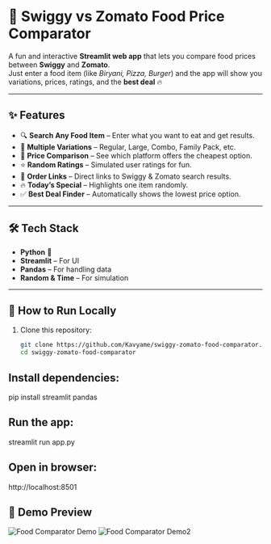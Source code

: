 # 🍲 Swiggy vs Zomato Food Price Comparator

A fun and interactive **Streamlit web app** that lets you compare food prices between **Swiggy** and **Zomato**.  
Just enter a food item (like *Biryani, Pizza, Burger*) and the app will show you variations, prices, ratings, and the **best deal** 🔥

---

## ✨ Features

- 🔍 **Search Any Food Item** – Enter what you want to eat and get results.  
- 🍔 **Multiple Variations** – Regular, Large, Combo, Family Pack, etc.  
- 💸 **Price Comparison** – See which platform offers the cheapest option.  
- ⭐ **Random Ratings** – Simulated user ratings for fun.  
- 🔗 **Order Links** – Direct links to Swiggy & Zomato search results.  
- 🔥 **Today’s Special** – Highlights one item randomly.  
- ✅ **Best Deal Finder** – Automatically shows the lowest price option.  

---

## 🛠️ Tech Stack

- **Python** 🐍  
- **Streamlit** – For UI  
- **Pandas** – For handling data  
- **Random & Time** – For simulation  

---

## 🚀 How to Run Locally

1. Clone this repository:
   ```bash
   git clone https://github.com/Kavyame/swiggy-zomato-food-comparator.git
   cd swiggy-zomato-food-comparator
## Install dependencies:

pip install streamlit pandas


## Run the app:

streamlit run app.py


## Open in browser:

http://localhost:8501

## 📸 Demo Preview

![Food Comparator Demo](Screenshot1.png)
![Food Comparator Demo2](Screenshot2.png)

